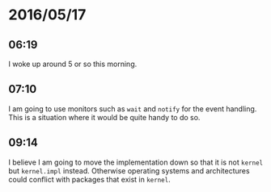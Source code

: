 # 2016/05/17

## 06:19

I woke up around 5 or so this morning.

## 07:10

I am going to use monitors such as `wait` and `notify` for the event handling.
This is a situation where it would be quite handy to do so.

## 09:14

I believe I am going to move the implementation down so that it is not
`kernel` but `kernel.impl` instead. Otherwise operating systems and
architectures could conflict with packages that exist in `kernel`.

